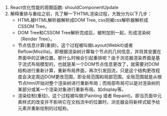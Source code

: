 1. React优化性能的周期函数: shouldComponentUpdate
2. 解释重排与重绘之前，先了解一下HTML渲染过程，大致分为以下几步：
    - HTML被HTML解析器解析成DOM Tree, css则被css解析器解析成CSSOM Tree。
    - DOM Tree和CSSOM Tree解析完成后，被附加到一起，形成渲染树（Render Tree）。
    - 节点信息计算(重排)，这个过程被叫做Layout(Webkit)或者Reflow(Mozilla)。即根据渲染树计算每个节点的几何信息，并将其安置在界面中的正确位置。那什么时候会引起重排呢？由于浏览器渲染界面是基于流式布局模型的，也就是某一个DOM节点信息更改了，就需要对DOM结构进行重新计算，重新布局界面，再次引发回流，只是这个结构更改程度会决定周边DOM更改范围，即全局范围和局部范围，全局范围就是从根节点html开始对整个渲染树进行重新布局；而局部布局可以是对渲染树的某部分或某一个渲染对象进行重新布局。如display等。
    - 渲染绘制(重绘)，这个过程被叫做(Painting 或者 Repaint)。即当页面中元素样式的改变并不影响它在文档流中的位置时，浏览器会将新样式赋予给元素并重新绘制的过程称。
